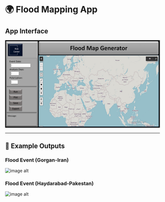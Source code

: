# 🌍 Flood Mapping App


## App Interface

![image alt](https://github.com/SaeidDaliriSusefi/Flood-Mapping-Sentinel1/blob/a85f25c9d62bb0831978d939ec57b5f57109c741/Images/App.jpg)

-------------------------------------------------------------------------------------------------------------------------------------------------


## 📸 Example Outputs

### Flood Event (Gorgan-Iran)
![image alt](https://github.com/SaeidDaliriSusefi/Flood-Mapping-Sentinel1/blob/00e8be41fab55b320c75d62e8936e07222e81367/Images/Flood_Report_2019-03-23.png)


### Flood Event (Haydarabad-Pakestan)
![image alt](https://github.com/SaeidDaliriSusefi/Flood-Mapping-Sentinel1/blob/d061179b8c33103ac218c0b1d062b8d249e920a6/Images/Flood_Report_2022-09-08..png)
